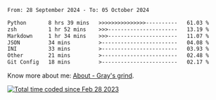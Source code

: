 <!--START_SECTION:waka-->

```txt
From: 28 September 2024 - To: 05 October 2024

Python       8 hrs 39 mins   >>>>>>>>>>>>>>>----------   61.03 %
zsh          1 hr 52 mins    >>>----------------------   13.19 %
Markdown     1 hr 34 mins    >>>----------------------   11.07 %
JSON         34 mins         >------------------------   04.08 %
INI          33 mins         >------------------------   03.93 %
Other        21 mins         >------------------------   02.48 %
Git Config   18 mins         >------------------------   02.17 %
```

<!--END_SECTION:waka-->

<!-- [![grayxu's github stats](https://github-readme-stats.vercel.app/api?username=grayxu&count_private=true&show_icons=true)](https://github.com/grayxu) -->

Know more about me: [About - Gray's grind](https://www.grayxu.cn/).
<p align="left">
  <a href="https://wakatime.com/@c69eb31e-43a1-463f-8968-c3449e386f57"><img src="https://wakatime.com/badge/user/c69eb31e-43a1-463f-8968-c3449e386f57.svg" title="Total time coded since Feb 28 2023" /></a>
</p>


